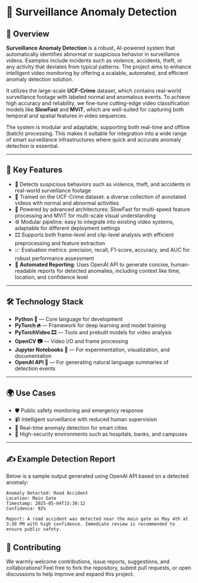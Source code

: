 # 🧠 Surveillance Anomaly Detection

## 📌 Overview

**Surveillance Anomaly Detection** is a robust, AI-powered system that automatically identifies abnormal or suspicious behavior in surveillance videos. Examples include incidents such as violence, accidents, theft, or any activity that deviates from typical patterns. The project aims to enhance intelligent video monitoring by offering a scalable, automated, and efficient anomaly detection solution.

It utilizes the large-scale **UCF-Crime** dataset, which contains real-world surveillance footage with labeled normal and anomalous events. To achieve high accuracy and reliability, we fine-tune cutting-edge video classification models like **SlowFast** and **MViT**, which are well-suited for capturing both temporal and spatial features in video sequences.

The system is modular and adaptable, supporting both real-time and offline (batch) processing. This makes it suitable for integration into a wide range of smart surveillance infrastructures where quick and accurate anomaly detection is essential.

---

## 🔧 Key Features

* 🚨 Detects suspicious behaviors such as violence, theft, and accidents in real-world surveillance footage
* 🎥 Trained on the UCF-Crime dataset: a diverse collection of annotated videos with normal and abnormal activities
* 🧠 Powered by advanced architectures: SlowFast for multi-speed feature processing and MViT for multi-scale visual understanding
* ⚙️ Modular pipeline: easy to integrate into existing video systems, adaptable for different deployment settings
* 🎞️ Supports both frame-level and clip-level analysis with efficient preprocessing and feature extraction
* 📈 Evaluation metrics: precision, recall, F1-score, accuracy, and AUC for robust performance assessment
* 📝 **Automated Reporting**: Uses OpenAI API to generate concise, human-readable reports for detected anomalies, including context like time, location, and confidence level

---

## 🛠️ Technology Stack

* **Python 🐍** — Core language for development
* **PyTorch 🔥** — Framework for deep learning and model training
* **PyTorchVideo 🎞️** — Tools and prebuilt models for video analysis
* **OpenCV 📷** — Video I/O and frame processing
* **Jupyter Notebooks 📒** — For experimentation, visualization, and documentation
* **OpenAI API 🧾** — For generating natural language summaries of detection events

---

## 🌍 Use Cases

* 🛡️ Public safety monitoring and emergency response
* 📹 Intelligent surveillance with reduced human supervision
* 🌆 Real-time anomaly detection for smart cities
* 🏥 High-security environments such as hospitals, banks, and campuses

---

## ✍️ Example Detection Report

Below is a sample output generated using OpenAI API based on a detected anomaly:

```text
Anomaly Detected: Road Accident
Location: Main Gate
Timestamp: 2025-05-04T15:30:12
Confidence: 92%

Report: A road accident was detected near the main gate on May 4th at 3:30 PM with high confidence. Immediate review is recommended to ensure public safety.
```



## 🤝 Contributing

We warmly welcome contributions, issue reports, suggestions, and collaborations! Feel free to fork the repository, submit pull requests, or open discussions to help improve and expand this project.
